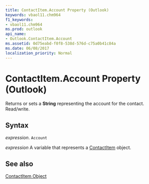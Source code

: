 ```yaml
---
title: ContactItem.Account Property (Outlook)
keywords: vbaol11.chm964
f1_keywords:
- vbaol11.chm964
ms.prod: outlook
api_name:
- Outlook.ContactItem.Account
ms.assetid: 0d75eabd-f0f8-538d-576d-c75a0b41c84a
ms.date: 06/08/2017
localization_priority: Normal
---
```



# ContactItem.Account Property (Outlook)

Returns or sets a  **String** representing the account for the contact. Read/write.


## Syntax

_expression_. `Account`

_expression_ A variable that represents a [ContactItem](./Outlook.ContactItem.md) object.


## See also


[ContactItem Object](Outlook.ContactItem.md)

